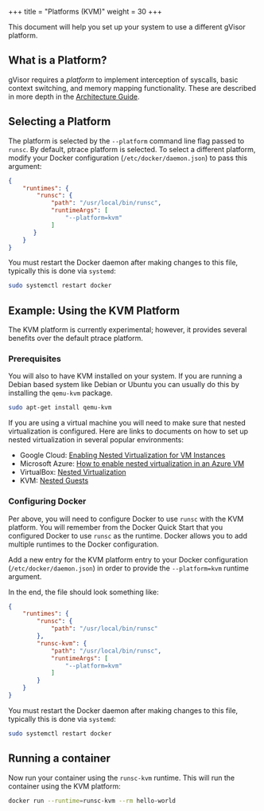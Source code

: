 +++
title = "Platforms (KVM)"
weight = 30
+++

This document will help you set up your system to use a different gVisor
platform.

## What is a Platform?

gVisor requires a *platform* to implement interception of syscalls, basic
context switching, and memory mapping functionality. These are described in
more depth in the [Architecture Guide](../../architecture_guide/).

## Selecting a Platform

The platform is selected by the `--platform` command line flag passed to 
`runsc`. By default, ptrace platform is selected. To select a different 
platform, modify your Docker configuration (`/etc/docker/daemon.json`) to 
pass this argument:

```json
{
    "runtimes": {
        "runsc": {
            "path": "/usr/local/bin/runsc",
            "runtimeArgs": [
                "--platform=kvm"
            ]
       }
    }
}
```

You must restart the Docker daemon after making changes to this file, typically
this is done via `systemd`:

```bash
sudo systemctl restart docker
```

## Example: Using the KVM Platform

The KVM platform is currently experimental; however, it provides several
benefits over the default ptrace platform.

### Prerequisites

You will also to have KVM installed on your system. If you are running a Debian
based system like Debian or Ubuntu you can usually do this by installing the
`qemu-kvm` package.

```bash
sudo apt-get install qemu-kvm
```

If you are using a virtual machine you will need to make sure that nested
virtualization is configured. Here are links to documents on how to set up
nested virtualization in several popular environments:

 * Google Cloud: [Enabling Nested Virtualization for VM Instances][nested-gcp]
 * Microsoft Azure: [How to enable nested virtualization in an Azure VM][nested-azure]
 * VirtualBox: [Nested Virtualization][nested-virtualbox]
 * KVM: [Nested Guests][nested-kvm]

### Configuring Docker

Per above, you will need to configure Docker to use `runsc` with the KVM
platform.  You will remember from the Docker Quick Start that you configured
Docker to use `runsc` as the runtime.  Docker allows you to add multiple
runtimes to the Docker configuration.

Add a new entry for the KVM platform entry to your Docker configuration
(`/etc/docker/daemon.json`) in order to provide the `--platform=kvm` runtime
argument.

In the end, the file should look something like:

```json
{
    "runtimes": {
        "runsc": {
            "path": "/usr/local/bin/runsc"
        },
        "runsc-kvm": {
            "path": "/usr/local/bin/runsc",
            "runtimeArgs": [
                "--platform=kvm"
            ]
        }
    }
}
```

You must restart the Docker daemon after making changes to this file, typically
this is done via `systemd`:

```bash
sudo systemctl restart docker
```

## Running a container

Now run your container using the `runsc-kvm` runtime. This will run the
container using the KVM platform:

```bash
docker run --runtime=runsc-kvm --rm hello-world
```

[nested-azure]: https://docs.microsoft.com/en-us/azure/virtual-machines/windows/nested-virtualization
[nested-gcp]: https://cloud.google.com/compute/docs/instances/enable-nested-virtualization-vm-instances
[nested-virtualbox]: https://www.virtualbox.org/manual/UserManual.html#nested-virt
[nested-kvm]: https://www.linux-kvm.org/page/Nested_Guests
